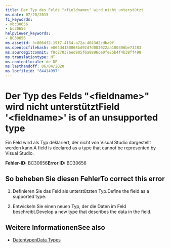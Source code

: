 ```yaml
---
title: Der Typ des Felds "<fieldname>" wird nicht unterstützt
ms.date: 07/20/2015
f1_keywords:
- vbc30656
- bc30656
helpviewer_keywords:
- BC30656
ms.assetid: 3c806df2-19f7-4f54-a72a-4043d2cdba9f
ms.openlocfilehash: e864d4180068bd92d7d083022aa100306be73283
ms.sourcegitcommit: f8c270376ed905f6a8896ce0fe25b4f4b38ff498
ms.translationtype: MT
ms.contentlocale: de-DE
ms.lasthandoff: 06/04/2020
ms.locfileid: "84414997"
---
```

# <a name="field-fieldname-is-of-an-unsupported-type"></a><span data-ttu-id="03783-102">Der Typ des Felds "\<fieldname>" wird nicht unterstützt</span><span class="sxs-lookup"><span data-stu-id="03783-102">Field '\<fieldname>' is of an unsupported type</span></span>
<span data-ttu-id="03783-103">Ein Feld wird als Typ deklariert, der nicht von Visual Studio dargestellt werden kann.</span><span class="sxs-lookup"><span data-stu-id="03783-103">A field is declared as a type that cannot be represented by Visual Studio.</span></span>  
  
 <span data-ttu-id="03783-104">**Fehler-ID:** BC30656</span><span class="sxs-lookup"><span data-stu-id="03783-104">**Error ID:** BC30656</span></span>  
  
## <a name="to-correct-this-error"></a><span data-ttu-id="03783-105">So beheben Sie diesen Fehler</span><span class="sxs-lookup"><span data-stu-id="03783-105">To correct this error</span></span>  
  
1. <span data-ttu-id="03783-106">Definieren Sie das Feld als unterstützten Typ.</span><span class="sxs-lookup"><span data-stu-id="03783-106">Define the field as a supported type.</span></span>  
  
2. <span data-ttu-id="03783-107">Entwickeln Sie einen neuen Typ, der die Daten im Feld beschreibt.</span><span class="sxs-lookup"><span data-stu-id="03783-107">Develop a new type that describes the data in the field.</span></span>  
  
## <a name="see-also"></a><span data-ttu-id="03783-108">Weitere Informationen</span><span class="sxs-lookup"><span data-stu-id="03783-108">See also</span></span>

- [<span data-ttu-id="03783-109">Datentypen</span><span class="sxs-lookup"><span data-stu-id="03783-109">Data Types</span></span>](../language-reference/data-types/index.md)
